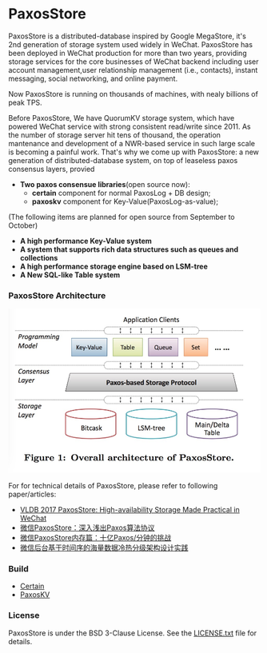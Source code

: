 PaxosStore
===========

PaxosStore is a distributed-database inspired by Google MegaStore, it's 2nd generation of storage system used widely in WeChat. 
PaxosStore has been deployed in WeChat production for more than two years, providing storage services for the core businesses of WeChat backend including user account management,user relationship management (i.e., contacts), instant messaging, social networking, and online payment. 

Now PaxosStore is running on thousands of machines, with nealy billions of peak TPS. 

Before PaxosStore, We have QuorumKV storage system, which have powered WeChat service with strong consistent read/write since 2011. As the number of storage server hit tens of thousand, the operation mantenance and development of a NWR-based service in such large scale is becoming a painful work. That's why we come up with PaxosStore: a new generation of distributed-database system, on top of leaseless paxos consensus layers, provied
 - __Two paxos consensue libraries__(open source now): 
   - **certain** component for normal PaxosLog + DB design;
   - **paxoskv** component for Key-Value(PaxosLog-as-value);

 (The following items are planned for open source from September to October)
 - __A high performance Key-Value system__
 - __A system that supports rich data structures such as queues and collections__ 
 - __A high performance storage engine based on LSM-tree__ 
 - __A New SQL-like Table system__
 

### PaxosStore Architecture

![image](images/overall_architecture.jpg)

For for technical details of PaxosStore, please refer to following paper/articles:
- [VLDB 2017 PaxosStore: High-availability Storage Made Practical in WeChat](http://www.vldb.org/pvldb/vol10/p1730-lin.pdf)
- [微信PaxosStore：深入浅出Paxos算法协议](http://www.infoq.com/cn/articles/wechat-paxosstore-paxos-algorithm-protocol)  
- [微信PaxosStore内存篇：十亿Paxos/分钟的挑战](http://www.infoq.com/cn/articles/one-billion-paxos-minutes-of-challenge)
- [微信后台基于时间序的海量数据冷热分级架构设计实践](https://mp.weixin.qq.com/s/XlZF0GDt7dnHyYuS1an6tg)


### Build

- [Certain](./certain)
- [PaxosKV](./paxoskv)

### License

PaxosStore is under the BSD 3-Clause License. See the [LICENSE.txt](./LICENSE.txt) file for details.

